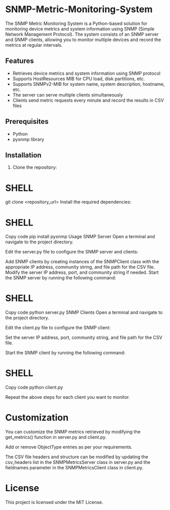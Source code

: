 # SNMP-Metric-Monitoring-System

The SNMP Metric Monitoring System is a Python-based solution for monitoring device metrics and system information using SNMP (Simple Network Management Protocol). 
The system consists of an SNMP server and SNMP clients, allowing you to monitor multiple devices and record the metrics at regular intervals.

## Features

- Retrieves device metrics and system information using SNMP protocol
- Supports HostResources MIB for CPU load, disk partitions, etc.
- Supports SNMPv2-MIB for system name, system description, hostname, etc.
- The server can serve multiple clients simultaneously
- Clients send metric requests every minute and record the results in CSV files

## Prerequisites

- Python 
- pysnmp library

## Installation

1. Clone the repository:

# SHELL
   git clone <repository_url>
Install the required dependencies:

# SHELL
Copy code
pip install pysnmp
Usage
SNMP Server
Open a terminal and navigate to the project directory.

Edit the server.py file to configure the SNMP server and clients:

Add SNMP clients by creating instances of the SNMPClient class with the appropriate IP address, community string, and file path for the CSV file.
Modify the server IP address, port, and community string if needed.
Start the SNMP server by running the following command:

# SHELL
Copy code
python server.py
SNMP Clients
Open a terminal and navigate to the project directory.

Edit the client.py file to configure the SNMP client:

Set the server IP address, port, community string, and file path for the CSV file.

Start the SNMP client by running the following command:

# SHELL
Copy code
python client.py

Repeat the above steps for each client you want to monitor.

# Customization
You can customize the SNMP metrics retrieved by modifying the get_metrics() function in server.py and client.py. 

Add or remove ObjectType entries as per your requirements.

The CSV file headers and structure can be modified by updating the csv_headers list in the SNMPMetricsServer class in server.py and the fieldnames parameter in the SNMPMetricsClient class in client.py.

# License
This project is licensed under the MIT License.
